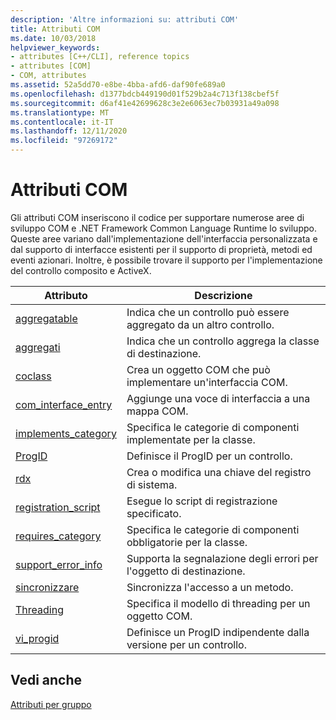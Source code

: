 ```yaml
---
description: 'Altre informazioni su: attributi COM'
title: Attributi COM
ms.date: 10/03/2018
helpviewer_keywords:
- attributes [C++/CLI], reference topics
- attributes [COM]
- COM, attributes
ms.assetid: 52a5dd70-e8be-4bba-afd6-daf90fe689a0
ms.openlocfilehash: d1377bdcb449190d01f529b2a4c713f138cbef5f
ms.sourcegitcommit: d6af41e42699628c3e2e6063ec7b03931a49a098
ms.translationtype: MT
ms.contentlocale: it-IT
ms.lasthandoff: 12/11/2020
ms.locfileid: "97269172"
---
```

# <a name="com-attributes"></a>Attributi COM

Gli attributi COM inseriscono il codice per supportare numerose aree di sviluppo COM e .NET Framework Common Language Runtime lo sviluppo. Queste aree variano dall'implementazione dell'interfaccia personalizzata e dal supporto di interfacce esistenti per il supporto di proprietà, metodi ed eventi azionari. Inoltre, è possibile trovare il supporto per l'implementazione del controllo composito e ActiveX.

|Attributo|Descrizione|
|---------------|-----------------|
|[aggregatable](aggregatable.md)|Indica che un controllo può essere aggregato da un altro controllo.|
|[aggregati](aggregates.md)|Indica che un controllo aggrega la classe di destinazione.|
|[coclass](coclass.md)|Crea un oggetto COM che può implementare un'interfaccia COM.|
|[com_interface_entry](com-interface-entry-cpp.md)|Aggiunge una voce di interfaccia a una mappa COM.|
|[implements_category](implements-category.md)|Specifica le categorie di componenti implementate per la classe.|
|[ProgID](progid.md)|Definisce il ProgID per un controllo.|
|[rdx](rdx.md)|Crea o modifica una chiave del registro di sistema.|
|[registration_script](registration-script.md)|Esegue lo script di registrazione specificato.|
|[requires_category](requires-category.md)|Specifica le categorie di componenti obbligatorie per la classe.|
|[support_error_info](support-error-info.md)|Supporta la segnalazione degli errori per l'oggetto di destinazione.|
|[sincronizzare](synchronize.md)|Sincronizza l'accesso a un metodo.|
|[Threading](threading-cpp.md)|Specifica il modello di threading per un oggetto COM.|
|[vi_progid](vi-progid.md)|Definisce un ProgID indipendente dalla versione per un controllo.|

## <a name="see-also"></a>Vedi anche

[Attributi per gruppo](attributes-by-group.md)
